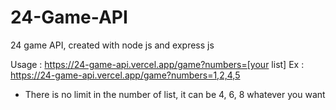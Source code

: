 # 24-Game-API
24 game API, created with node js and express js

Usage : 
  https://24-game-api.vercel.app/game?numbers=[your list]
  Ex : https://24-game-api.vercel.app/game?numbers=1,2,4,5
  
  * There is no limit in the number of list, it can be 4, 6, 8 whatever you want
